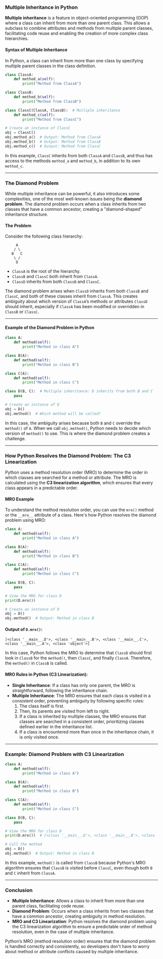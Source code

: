 ### **Multiple Inheritance in Python**

**Multiple inheritance** is a feature in object-oriented programming (OOP) where a class can inherit from more than one parent class. This allows a subclass to combine attributes and methods from multiple parent classes, facilitating code reuse and enabling the creation of more complex class hierarchies.

#### **Syntax of Multiple Inheritance**

In Python, a class can inherit from more than one class by specifying multiple parent classes in the class definition.

```python
class ClassA:
    def method_a(self):
        print("Method from ClassA")

class ClassB:
    def method_b(self):
        print("Method from ClassB")

class ClassC(ClassA, ClassB):  # Multiple inheritance
    def method_c(self):
        print("Method from ClassC")

# Create an instance of ClassC
obj = ClassC()
obj.method_a()  # Output: Method from ClassA
obj.method_b()  # Output: Method from ClassB
obj.method_c()  # Output: Method from ClassC
```

In this example, `ClassC` inherits from both `ClassA` and `ClassB`, and thus has access to the methods `method_a` and `method_b`, in addition to its own `method_c`.

---

### **The Diamond Problem**

While multiple inheritance can be powerful, it also introduces some complexities, one of the most well-known issues being the **diamond problem**. The diamond problem occurs when a class inherits from two classes that have a common ancestor, creating a "diamond-shaped" inheritance structure.

#### **The Problem**

Consider the following class hierarchy:

```
     A
    / \
   B   C
    \ /
     D
```

- `ClassA` is the root of the hierarchy.
- `ClassB` and `ClassC` both inherit from `ClassA`.
- `ClassD` inherits from both `ClassB` and `ClassC`.

The diamond problem arises when `ClassD` inherits from both `ClassB` and `ClassC`, and both of these classes inherit from `ClassA`. This creates ambiguity about which version of `ClassA`’s methods or attributes `ClassD` should inherit, especially if `ClassA` has been modified or overridden in `ClassB` or `ClassC`.

---

#### **Example of the Diamond Problem in Python**

```python
class A:
    def method(self):
        print("Method in class A")

class B(A):
    def method(self):
        print("Method in class B")

class C(A):
    def method(self):
        print("Method in class C")

class D(B, C):  # Multiple inheritance: D inherits from both B and C
    pass

# Create an instance of D
obj = D()
obj.method()  # Which method will be called?
```

In this case, the ambiguity arises because both `B` and `C` override the `method()` of `A`. When we call `obj.method()`, Python needs to decide which version of `method()` to use. This is where the diamond problem creates a challenge.

---

### **How Python Resolves the Diamond Problem: The C3 Linearization**

Python uses a method resolution order (MRO) to determine the order in which classes are searched for a method or attribute. The MRO is calculated using the **C3 linearization algorithm**, which ensures that every class appears in a predictable order.

#### **MRO Example**

To understand the method resolution order, you can use the `mro()` method or the `__mro__` attribute of a class. Here's how Python resolves the diamond problem using MRO:

```python
class A:
    def method(self):
        print("Method in class A")

class B(A):
    def method(self):
        print("Method in class B")

class C(A):
    def method(self):
        print("Method in class C")

class D(B, C):
    pass

# View the MRO for class D
print(D.mro())

# Create an instance of D
obj = D()
obj.method()  # Output: Method in class B
```

#### **Output of `D.mro()`**:

```
[<class '__main__.D'>, <class '__main__.B'>, <class '__main__.C'>, <class '__main__.A'>, <class 'object'>]
```

In this case, Python follows the MRO to determine that `ClassD` should first look in `ClassB` for the `method()`, then `ClassC`, and finally `ClassA`. Therefore, the `method()` in `ClassB` is called.

#### **MRO Rules in Python (C3 Linearization)**:

- **Single Inheritance**: If a class has only one parent, the MRO is straightforward, following the inheritance chain.
- **Multiple Inheritance**: The MRO ensures that each class is visited in a consistent order, preventing ambiguity by following specific rules:
  1. The class itself is first.
  2. Then, its parents are visited from left to right.
  3. If a class is inherited by multiple classes, the MRO ensures that classes are searched in a consistent order, prioritizing classes defined earlier in the inheritance list.
  4. If a class is encountered more than once in the inheritance chain, it is only visited once.

---

### **Example: Diamond Problem with C3 Linearization**

```python
class A:
    def method(self):
        print("Method in class A")

class B(A):
    def method(self):
        print("Method in class B")

class C(A):
    def method(self):
        print("Method in class C")

class D(B, C):
    pass

# View the MRO for class D
print(D.mro())  # [<class '__main__.D'>, <class '__main__.B'>, <class '__main__.C'>, <class '__main__.A'>, <class 'object'>]

# Call the method
obj = D()
obj.method()  # Output: Method in class B
```

In this example, `method()` is called from `ClassB` because Python's MRO algorithm ensures that `ClassB` is visited before `ClassC`, even though both `B` and `C` inherit from `ClassA`.

---

### **Conclusion**

- **Multiple Inheritance**: Allows a class to inherit from more than one parent class, facilitating code reuse.
- **Diamond Problem**: Occurs when a class inherits from two classes that have a common ancestor, creating ambiguity in method resolution.
- **MRO and C3 Linearization**: Python resolves the diamond problem using the C3 linearization algorithm to ensure a predictable order of method resolution, even in the case of multiple inheritance.

Python’s MRO (method resolution order) ensures that the diamond problem is handled correctly and consistently, so developers don't have to worry about method or attribute conflicts caused by multiple inheritance.
